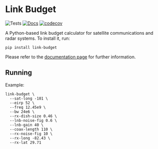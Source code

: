 # Link Budget

![Tests](https://github.com/igorauad/link_budget/workflows/Tests/badge.svg?branch=master)
[![Docs](https://readthedocs.org/projects/link-budget/badge/?version=latest)](https://link-budget.readthedocs.io/en/latest/?badge=latest)
[![codecov](https://codecov.io/gh/igorauad/link-budget/branch/master/graph/badge.svg?token=72U3BI51OT)](https://codecov.io/gh/igorauad/link_budget)

A Python-based link budget calculator for satellite communications and radar
systems. To install it, run:

```
pip install link-budget
```

Please refer to the [documentation page](https://link-budget.readthedocs.io/)
for further information.

## Running

Example:

```
link-budget \
  --sat-long -101 \
  --eirp 52 \
  --freq 12.45e9 \
  --bw 24e6 \
  --rx-dish-size 0.46 \
  --lnb-noise-fig 0.6 \
  --lnb-gain 40 \
  --coax-length 110 \
  --rx-noise-fig 10 \
  --rx-long -82.43 \
  --rx-lat 29.71
```

